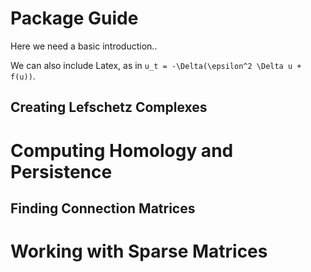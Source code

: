 # Package Guide

Here we need a basic introduction..

We can also include Latex, as in ``u_t = -\Delta(\epsilon^2 \Delta u + f(u))``.

## Creating Lefschetz Complexes


# Computing Homology and Persistence



## Finding Connection Matrices



# Working with Sparse Matrices




